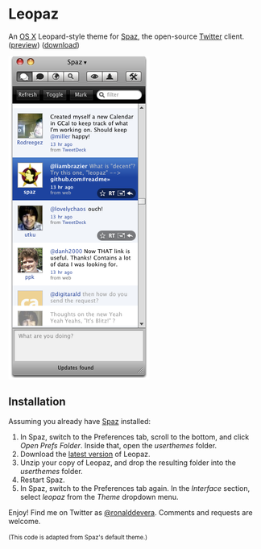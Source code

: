 Leopaz
======

An [OS X][1] Leopard-style theme for [Spaz][2], the open-source [Twitter][3] client. ([preview][4]) ([download][5])

[![Leopaz preview][4]][5]


Installation
------------

Assuming you already have [Spaz][6] installed:

 1. In Spaz, switch to the Preferences tab, scroll to the bottom, and click *Open Prefs Folder*. Inside that, open the *userthemes* folder.
 2. Download the [latest version][5] of Leopaz.
 3. Unzip your copy of Leopaz, and drop the resulting folder into the *userthemes* folder.
 4. Restart Spaz.
 5. In Spaz, switch to the Preferences tab again. In the *Interface* section, select *leopaz* from the *Theme* dropdown menu.

Enjoy! Find me on Twitter as [@ronalddevera][7]. Comments and requests are welcome.

<small>(This code is adapted from Spaz's default theme.)</small>

  [1]: http://www.apple.com/macosx/
  [2]: http://funkatron.com/spaz
  [3]: http://twitter.com
  [4]: http://github.com/rondevera/leopaz/raw/9f3aeeff373febca4bcd1c1b49d7ab49090d0a09/images/leopaz-preview.png "Leopaz preview"
  [5]: http://github.com/rondevera/leopaz/downloads
  [6]: http://funkatron.com/spaz
  [7]: http://twitter.com/ronalddevera